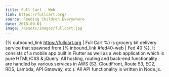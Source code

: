 ```yaml
---
title: Full Cart - Web
link: https://fullcart.org/
source: Feeding Children Everywhere
date: 2018-09-01
image: /assets/images/fullcart.jpg
---
```

{% outbound_link https://fullcart.org | Full Cart %} is grocery kit delivery service that spawned from {% inbound_link #fed40-web | Fed 40 %}. It consists of a mobile app built in Flutter as well as a web application which is pure HTML/CSS & jQuery. All hosting, routing and back-end functionality are handled by various services in AWS (S3, CloudFront, Route 53, EC2, RDS, Lambda, API Gateway, etc.). All API functionality is written in Node.js.